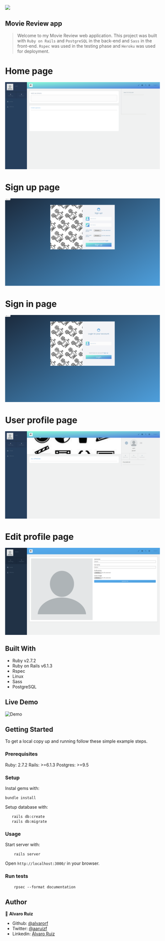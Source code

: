 ![](https://img.shields.io/badge/Microverse-blueviolet)
## Movie Review app

> Welcome to my Movie Review web application. This project was built with `Ruby on Rails` and `PostgreSQL` in the back-end and `Sass` in the front-end. `Rspec` was used in the testing phase and `Heroku` was used for deployment.

# Home page
![Home page](./app/assets/images/home_page.png)

# Sign up page
![Sign up page](./app/assets/images/signup_page.png)

# Sign in page
![Sign in page](./app/assets/images/login_page.png)

# User profile page
![User profile page](./app/assets/images/user_profile_page.png)

# Edit profile page
![User profile page](./app/assets/images/edit_profile_page.png)

## Built With

- Ruby v2.7.2
- Ruby on Rails v6.1.3
- Rspec
- Linux
- Sass
- PostgreSQL

## Live Demo

![Demo]()


## Getting Started

To get a local copy up and running follow these simple example steps.

### Prerequisites

Ruby: 2.7.2
Rails: >=6.1.3
Postgres: >=9.5

### Setup

Instal gems with:

```
bundle install
```

Setup database with:

```
   rails db:create
   rails db:migrate
```

### Usage

Start server with:

```
    rails server
```

Open `http://localhost:3000/` in your browser.

### Run tests

```
    rpsec --format documentation
```

## Author

👤 **Alvaro Ruiz**

- Github: [@alvarorf](https://github.com/alvarorf)
- Twitter: [@aaruizf](https://twitter.com/aaruizf)
- Linkedin: [Álvaro Ruiz](https://www.linkedin.com/in/alvaro-andr%C3%A9s-ruiz-florez/)

